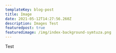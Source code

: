 ```yaml
---
templateKey: blog-post
title: Image
date: 2021-05-12T14:27:56.260Z
description: Images Test
featuredpost: true
featuredimage: /img/index-background-symtuza.png
---
```

Test